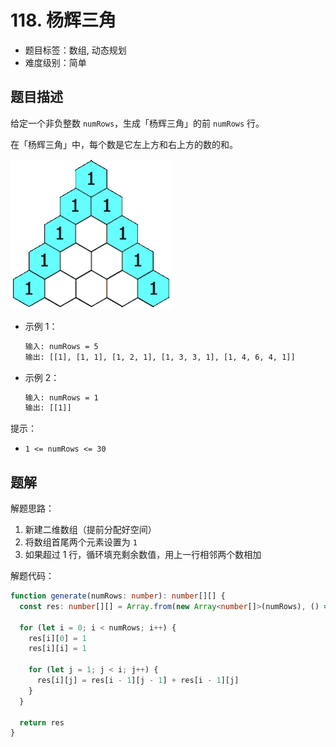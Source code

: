 # 118. 杨辉三角

- 题目标签：数组, 动态规划
- 难度级别：简单

## 题目描述

给定一个非负整数 `numRows`，生成「杨辉三角」的前 `numRows` 行。

在「杨辉三角」中，每个数是它左上方和右上方的数的和。

![杨辉三角](./images/PascalTriangleAnimated2.gif)

- 示例 1：

  ```txt
  输入: numRows = 5
  输出: [[1], [1, 1], [1, 2, 1], [1, 3, 3, 1], [1, 4, 6, 4, 1]]
  ```

- 示例 2：

  ```txt
  输入: numRows = 1
  输出: [[1]]
  ```

提示：

- `1 <= numRows <= 30`

## 题解

解题思路：

1. 新建二维数组（提前分配好空间）
2. 将数组首尾两个元素设置为 `1`
3. 如果超过 1 行，循环填充剩余数值，用上一行相邻两个数相加

解题代码：

```ts
function generate(numRows: number): number[][] {
  const res: number[][] = Array.from(new Array<number[]>(numRows), () => [])

  for (let i = 0; i < numRows; i++) {
    res[i][0] = 1
    res[i][i] = 1

    for (let j = 1; j < i; j++) {
      res[i][j] = res[i - 1][j - 1] + res[i - 1][j]
    }
  }

  return res
}
```
